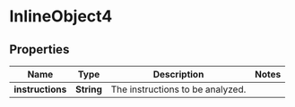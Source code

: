 

# InlineObject4

## Properties

Name | Type | Description | Notes
------------ | ------------- | ------------- | -------------
**instructions** | **String** | The instructions to be analyzed. | 



